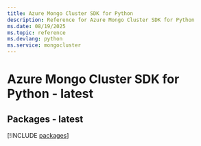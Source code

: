 ```yaml
---
title: Azure Mongo Cluster SDK for Python
description: Reference for Azure Mongo Cluster SDK for Python
ms.date: 08/19/2025
ms.topic: reference
ms.devlang: python
ms.service: mongocluster
---
```

# Azure Mongo Cluster SDK for Python - latest
## Packages - latest
[!INCLUDE [packages](mongo-cluster-index.md)]